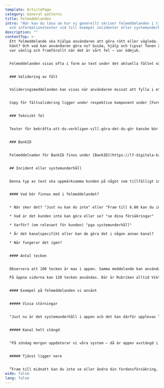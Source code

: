 ```yaml
---
template: ArticlePage
category: General patterns
title: Felmeddelanden
intro: "Här kan du läsa om hur vi generellt skriver felmeddelanden i tjänster
  och informationstexter vid till exempel incidenter eller systemunderhåll. "
description: ""
contentTop: >-
  Ett felmeddelande ska hjälpa användaren att göra rätt eller vägleda. Vad har
  hänt? Och vad kan användaren göra nu? Guida, hjälp och tipsa! Tonen är viktig,
  var vänlig och framförallt när det är vårt fel – var ödmjuk.


  Felmeddelanden visas ofta i form av text under det aktuella fältet när det kommer till validering, eller som ett modalfönster (även kallat dialologruta eller pop-up) vid andra fel. Inloggat så visas de ofta som så kallade [Alerts](https://lf-digitala-kanaler.github.io/components/web/system-display/alert?copy).


  ### Validering av fält


  Valideringsmeddelanden kan visas när användaren missat att fylla i ett fält, skriver fel format eller något annat gör att man inte kan gå vidare. 


  Copy för fältvalidering ligger under respektive komponent under [Forms](https://lf-digitala-kanaler.github.io/components/web/forms).


  ### Tekniskt fel


  Texter för bekräfta-att-du-verkligen-vill-göra-det-du-gör kanske bör ligga direkt under komponenten modal?


  ### BankID


  Felmeddelnaden för BankID finns under [BankID](https://lf-digitala-kanaler.github.io/patterns/general-patterns/bank-id).


  ## Incident eller systemunderhåll


  Denna typ av text ska uppmärksamma kunden på något som tillfälligt inte fungerar eller går att använda som vanligt. Meddelandet skrivs ofta i komponenten [Alert](https://lf-digitala-kanaler.github.io/components/web/system-display/alert). Det som på öppna sidor i Episerver heter Viktigt meddelande under Arkiv för startsidan eller på respektive produktsida. 


  #### Vad bör finnas med i felmeddelandet?


  * När sker det? "Just nu kan du inte" eller "Fram till 6.00 kan du inte" (om meddelande publiceras när det sker) eller "På lördag 18-24" (om det publiceras efter)

  * Vad är det kunden inte kan göra eller se? "se dina försäkringar"

  * Varför? (om relevant för kunden) "pga systemunderhåll"

  * Är det kanalspecifikt eller kan de göra det i någon annan kanal? 

  * När fungerar det igen? 


  #### Antal tecken


  Observera att 100 tecken är max i appen. Samma meddelande kan användas på Mina sidor. \

  På öppna sidorna kan 120 tecken användas. Där är Rubriken alltid Viktigt meddelande.


  #### Exempel på felmeddelanden vi använt


  ##### Vissa störningar


  "Just nu är det systemunderhåll i appen och det kan därför upplevas lite svajigt, 7.00 är vi klara!"


  ##### Kanal helt stängd


  "På söndag morgon uppdaterar vi våra system – då är appen avstängd i ungefär en timme."


  ##### Tjänst ligger nere


  ”Fram till midnatt kan du inte se eller ändra din fordonsförsäkring, pga systemunderhåll.”
wide: false
lang: false
---
```

